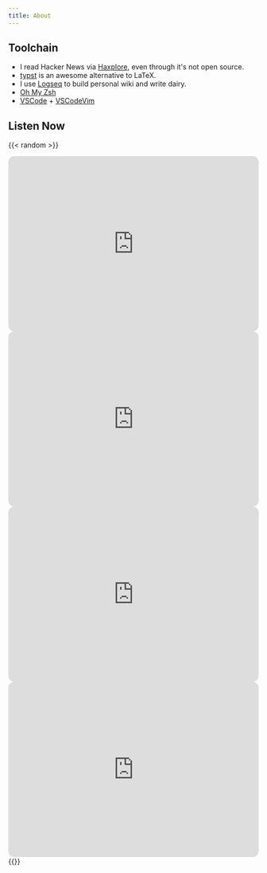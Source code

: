 ```yaml
---
title: About
---
```


## Toolchain

- I read Hacker News via [Haxplore](https://haxplore.com/), even through it's not open source.
- [typst](https://github.com/typst/typst) is an awesome alternative to LaTeX.
- I use [Logseq](https://logseq.com/) to build personal wiki and write dairy.
- [Oh My Zsh](https://ohmyz.sh/)
- [VSCode](https://code.visualstudio.com/) + [VSCodeVim](https://github.com/VSCodeVim/Vim)

## Listen Now

{{< random >}}
<iframe style="border-radius:12px" src="https://open.spotify.com/embed/track/0ao5xnzWNAt0dZFF6v4Sct?utm_source=generator" width="100%" height="352" frameBorder="0" allowfullscreen="" allow="autoplay; clipboard-write; encrypted-media; fullscreen; picture-in-picture" loading="lazy"></iframe>
<iframe style="border-radius:12px" src="https://open.spotify.com/embed/track/1Hohk6AufHZOrrhMXZppax?utm_source=generator" width="100%" height="352" frameBorder="0" allowfullscreen="" allow="autoplay; clipboard-write; encrypted-media; fullscreen; picture-in-picture" loading="lazy"></iframe>
<iframe style="border-radius:12px" src="https://open.spotify.com/embed/track/6v0UJD4a2FtleHeSYVX02A?utm_source=generator" width="100%" height="352" frameBorder="0" allowfullscreen="" allow="autoplay; clipboard-write; encrypted-media; fullscreen; picture-in-picture" loading="lazy"></iframe>
<iframe style="border-radius:12px" src="https://open.spotify.com/embed/track/2IKJtXeR5UsaUjZB46fTOK?utm_source=generator" width="100%" height="352" frameBorder="0" allowfullscreen="" allow="autoplay; clipboard-write; encrypted-media; fullscreen; picture-in-picture" loading="lazy"></iframe>
{{</ random >}}
